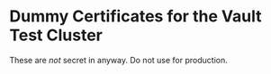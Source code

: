 # Dummy Certificates for the Vault Test Cluster

These are *not* secret in anyway. Do not use for production.